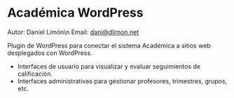 # Académica WordPress

Autor: Daniel Limón\n
Email: dani@dlimon.net

Plugin de WordPress para conectar el sistema Académica a sitios web desplegados con WordPress.

* Interfaces de usuario para visualizar y evaluar seguimientos de calificación.
* Interfaces administrativas para gestionar profesores, trimestres, grupos, etc.



